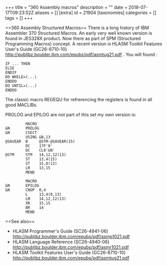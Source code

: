 +++
title = "360 Assembly macros"
description = ""
date = 2018-07-17T09:23:52Z
aliases = []
[extra]
id = 21904
[taxonomies]
categories = []
tags = []
+++

==360 Assembly Structured Macros==
There is a long history of IBM Assembler 370 Structured Macros. An early very well known version is found in JES328X product. Now there as part of SPM (Structured Programming Macros) concept. A recent version is HLASM Toolkit Features User's Guide (GC26-8710-10) http://publibz.boulder.ibm.com/epubs/pdf/asmtug21.pdf .
You will found : 

```360asm
IF ... THEN
ELSE
ENDIF
DO WHILE=(...)
ENDDO
DO UNTIL=(...)
ENDDO
```

The classic macro REGEQU for refrerencing the registers is found in all good MACLIBs.


PROLOG and EPILOG are not part of this set my own version is:

```360asm
         MACRO
&N       PROLOG          
&N       CSECT  
         USING &N,13
@SAVEAR  B     @STM-@SAVEAR(15)
         DC    17F'0'
         DC    CL8'&N'
@STM     STM   14,12,12(13)
         ST    13,4(15)
         ST    15,8(13)
         LR    13,15
         MEND
```


```360asm
         MACRO
&N       EPILOG          
&N       CNOP  0,4
         L     13,4(0,13)
         LM    14,12,12(13)
         XR    15,15
         BR    14
         MEND
```

==See also==
* HLASM Programmer's Guide (SC26-4941-06)
http://publibz.boulder.ibm.com/epubs/pdf/asmp1021.pdf
* HLASM Language Reference (SC26-4940-06)
http://publibz.boulder.ibm.com/epubs/pdf/asmr1021.pdf
* HLASM Toolkit Features User's Guide (GC26-8710-10)
http://publibz.boulder.ibm.com/epubs/pdf/asmtug21.pdf
